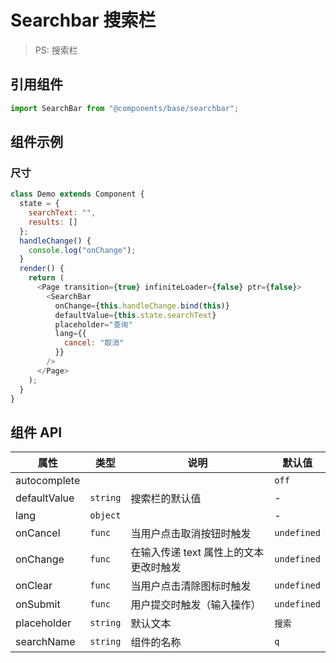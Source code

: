 # Searchbar 搜索栏

> PS: 搜索栏

## 引用组件

```js
import SearchBar from "@components/base/searchbar";
```

## 组件示例

### 尺寸

<!--DemoStart-->

```js
class Demo extends Component {
  state = {
    searchText: "",
    results: []
  };
  handleChange() {
    console.log("onChange");
  }
  render() {
    return (
      <Page transition={true} infiniteLoader={false} ptr={false}>
        <SearchBar
          onChange={this.handleChange.bind(this)}
          defaultValue={this.state.searchText}
          placeholder="查询"
          lang={{
            cancel: "取消"
          }}
        />
      </Page>
    );
  }
}
```

<!--End-->

## 组件 API

| 属性         | 类型     | 说明                                   | 默认值      |
| ------------ | -------- | -------------------------------------- | ----------- |
| autocomplete |          |                                        | `off`       |
| defaultValue | `string` | 搜索栏的默认值                         | -           |
| lang         | `object` |                                        | -           |
| onCancel     | `func`   | 当用户点击取消按钮时触发               | `undefined` |
| onChange     | `func`   | 在输入传递 text 属性上的文本更改时触发 | `undefined` |
| onClear      | `func`   | 当用户点击清除图标时触发               | `undefined` |
| onSubmit     | `func`   | 用户提交时触发（输入操作）             | `undefined` |
| placeholder  | `string` | 默认文本                               | `搜索`      |
| searchName   | `string` | 组件的名称                             | `q`         |
